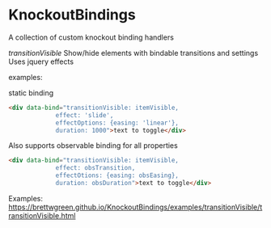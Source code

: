 # KnockoutBindings
A collection of custom knockout binding handlers

*transitionVisible*
Show/hide elements with bindable transitions and settings
Uses jquery effects

examples:

static binding

```html
<div data-bind="transitionVisible: itemVisible, 
             effect: 'slide', 
             effectOptions: {easing: 'linear'}, 
             duration: 1000">text to toggle</div>
```

Also supports observable binding for all properties

```html
<div data-bind="transitionVisible: itemVisible, 
             effect: obsTransition, 
             effectOtions: {easing: obsEasing}, 
             duration: obsDuration">text to toggle</div>
```

Examples:
https://brettwgreen.github.io/KnockoutBindings/examples/transitionVisible/transitionVisible.html
